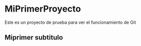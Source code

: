 # MiPrimerProyecto
Este es un proyecto de prueba para ver el funcionamiento de Git

## Miprimer subtitulo

